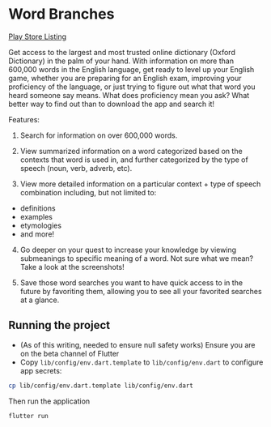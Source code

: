 # Word Branches

[Play Store Listing](https://play.google.com/store/apps/details?id=com.humblecarrotstudios.wordbranches)

Get access to the largest and most trusted online dictionary (Oxford Dictionary) in the palm of your hand. With information on more than 600,000 words in the English language, get ready to level up your English game, whether you are preparing for an English exam, improving your proficiency of the language, or just trying to figure out what that word you heard someone say means. What does proficiency mean you ask? What better way to find out than to download the app and search it!

Features:

1. Search for information on over 600,000 words.

2. View summarized information on a word categorized based on the contexts that word is used in, and further categorized by the type of speech (noun, verb, adverb, etc).

3. View more detailed information on a particular context + type of speech combination including, but not limited to:

- definitions
- examples
- etymologies
- and more!

4. Go deeper on your quest to increase your knowledge by viewing submeanings to specific meaning of a word. Not sure what we mean? Take a look at the screenshots!

5. Save those word searches you want to have quick access to in the future by favoriting them, allowing you to see all your favorited searches at a glance.

## Running the project

- (As of this writing, needed to ensure null safety works) Ensure you are on the beta channel of Flutter
- Copy `lib/config/env.dart.template` to `lib/config/env.dart` to configure app secrets:

```bash
cp lib/config/env.dart.template lib/config/env.dart
```

Then run the application

```bash
flutter run
```
